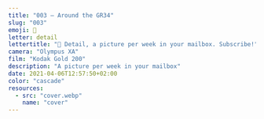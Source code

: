 ```yaml
---
title: "003 — Around the GR34"
slug: "003"
emoji: 👀
letter: detail
lettertitle: "👀 Detail, a picture per week in your mailbox. Subscribe!"
camera: "Olympus XA"
film: "Kodak Gold 200"
description: "A picture per week in your mailbox"
date: 2021-04-06T12:57:50+02:00
color: "cascade"
resources:
  - src: "cover.webp"
    name: "cover"
---
```

